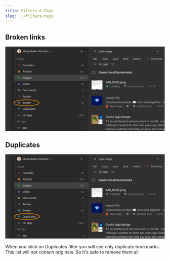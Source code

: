 ```yaml
---
title: Filters & Tags
slug: ../filters-tags
---
```


## Broken links
![](broken.png)

## Duplicates

![](duplicates.png)

When you click on Duplicates filter you will see only duplicate bookmarks. This list will not contain originals. So it's safe to remove them all